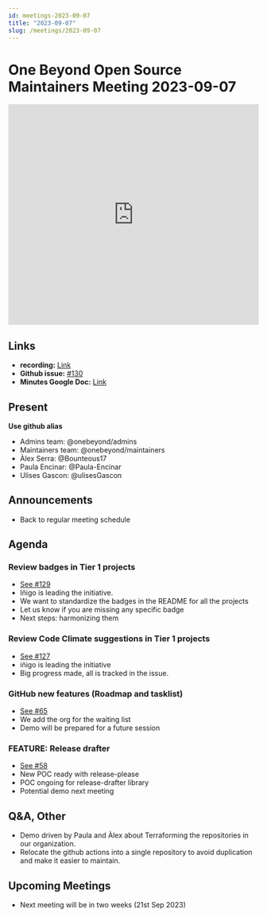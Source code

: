 ```yaml
---
id: meetings-2023-09-07
title: "2023-09-07"
slug: /meetings/2023-09-07
---
```


# One Beyond Open Source Maintainers Meeting 2023-09-07 

<iframe width="100%" height="444" src="https://www.youtube.com/embed/TRTH9q-cMEM" title="YouTube video player" frameborder="0" allow="accelerometer; autoplay; clipboard-write; encrypted-media; gyroscope; picture-in-picture; web-share" allowfullscreen></iframe>

## Links 
* **recording:** [Link](https://www.youtube.com/watch?v=TRTH9q-cMEM)
* **Github issue:** [#130](https://github.com/onebeyond/maintainers/issues/130)
* **Minutes Google Doc:** [Link](https://docs.google.com/document/d/1lrDlEEIVfMTyPKhVsQHEV4SQLBErh5pyulvtYNv42V4/edit?usp=sharing)

## Present
__Use github alias__
* Admins team: @onebeyond/admins
* Maintainers team: @onebeyond/maintainers
* Àlex Serra: @Bounteous17
* Paula Encinar: @Paula-Encinar
* Ulises Gascon: @ulisesGascon



## Announcements
- Back to regular meeting schedule


## Agenda

### Review badges in Tier 1 projects
- [See #129](https://github.com/onebeyond/admin/issues/129)
- Iñigo is leading the initiative.
- We want to standardize the badges in the README for all the projects
- Let us know if you are missing any specific badge
- Next steps: harmonizing them


### Review Code Climate suggestions in Tier 1 projects 
- [See #127](https://github.com/onebeyond/admin/issues/127)
- iñigo is leading the initiative
- Big progress made, all is tracked in the issue.

### GitHub new features (Roadmap and tasklist)
- [See #65](https://github.com/onebeyond/admin/issues/65)
- We add the org for the waiting list
- Demo will be prepared for a future session

### FEATURE: Release drafter 
- [See #58](https://github.com/onebeyond/admin/issues/58)
- New POC ready with release-please
- POC ongoing for release-drafter library
- Potential demo next meeting


## Q&A, Other

- Demo driven by Paula and Àlex about Terraforming the repositories in our organization.
- Relocate the github actions into a single repository to avoid duplication and make it easier to maintain.

## Upcoming Meetings
- Next meeting will be in two weeks (21st Sep 2023)
